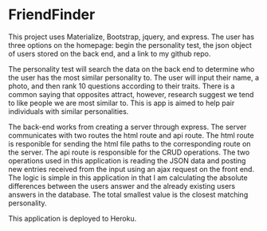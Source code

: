 # FriendFinder

This project uses Materialize, Bootstrap, jquery, and express. The user has
three options on the homepage: begin the personality test,
the json object of users stored on the back end, and a link to my github repo. 

The personality test will search the data on the back end to determine who
the user has the most similar personality to. The user will input their name, a photo, and then rank 10 questions according to their traits. There is a common saying that opposites attract, however, research suggest we tend to like people we are most similar to. This is app is aimed to 
help pair individuals with similar personalities.

The back-end works from creating a server through express. The server communicates with two
routes the html route and api route. The html route is responible for sending the html file
paths to the corresponding route on the server. The api route is responsible for the CRUD operations. The two operations used in this application is reading the JSON data and posting new entries received from the input using an ajax request on the front end. The logic is simple in this application in that I am calculating the absolute differences between the users answer and the already existing users answers in the database. The total smallest value is the closest matching personality.

This application is deployed to Heroku.